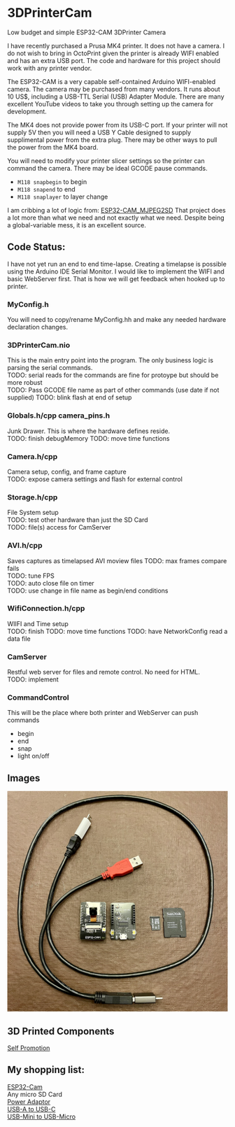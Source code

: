 # 3DPrinterCam
Low budget and simple ESP32-CAM 3DPrinter Camera

I have recently purchased a Prusa MK4 printer. It does not have a camera. I do not wish to bring in OctoPrint given the printer is already WIFI enabled and has an extra USB port. The code and hardware for this project should work with any printer vendor.

The ESP32-CAM is a very capable self-contained Arduino WIFI-enabled camera. The camera may be purchased from many vendors. It runs about 10 US$, including a USB-TTL Serial (USB) Adapter Module. There are many excellent YouTube videos to take you through setting up the camera for development.

The MK4 does not provide power from its USB-C port. If your printer will not supply 5V then you will need a USB Y Cable designed to supply supplimental power from the extra plug. There may be other ways to pull the power from the MK4 board.

You will need to modify your printer slicer settings so the printer can command the camera. There may be ideal GCODE pause commands.
- `M118 snapbegin` to begin
- `M118 snapend` to end
- `M118 snaplayer` to layer change

I am cribbing a lot of logic from: [ESP32-CAM_MJPEG2SD](https://github.com/s60sc/ESP32-CAM_MJPEG2SD)
That project does a lot more than what we need and not exactly what we need. Despite being a global-variable mess, it is an excellent source.

## Code Status:

I have not yet run an end to end time-lapse. Creating a timelapse is possible using the Arduino IDE Serial Monitor. I would like to implement the WIFI and basic WebServer first. That is how we will get feedback when hooked up to printer.

### MyConfig.h
You will need to copy/rename MyConfig.hh and make any needed hardware declaration changes.

### 3DPrinterCam.nio
This is the main entry point into the program. The only business logic is parsing the serial commands.\
TODO: serial reads for the commands are fine for protoype but should be more robust\
TODO: Pass GCODE file name as part of other commands (use date if not supplied)
TODO: blink flash at end of setup

### Globals.h/cpp camera_pins.h
Junk Drawer. This is where the hardware defines reside.\
TODO: finish debugMemory
TODO: move time functions

### Camera.h/cpp
Camera setup, config, and frame capture\
TODO: expose camera settings and flash for external control

### Storage.h/cpp
File System setup\
TODO: test other hardware than just the SD Card\
TODO: file(s) access for CamServer

### AVI.h/cpp
Saves captures as timelapsed AVI moview files
TODO: max frames compare fails\
TODO: tune FPS\
TODO: auto close file on timer\
TODO: use change in file name as begin/end conditions

### WifiConnection.h/cpp
WIIFI and Time setup\
TODO: finish
TODO: move time functions
TODO: have NetworkConfig read a data file 

### CamServer
Restful web server for files and remote control. No need for HTML.\
TODO: implement

### CommandControl
This will be the place where both printer and WebServer can push commands
- begin
- end
- snap
- light on/off

## Images
![Hardware](Hardware.jpeg)

## 3D Printed Components
[Self Promotion](https://www.printables.com/@Jove/models)

## My shopping list:
[ESP32-Cam](https://www.amazon.com/dp/B0948ZFTQZ?psc=1&ref=ppx_yo2ov_dt_b_product_details)\
Any micro SD Card\
[Power Adaptor](https://www.amazon.com/dp/B003HHK576?psc=1&ref=ppx_yo2ov_dt_b_product_details)\
[USB-A to USB-C](https://www.amazon.com/dp/B09SZ5NHF4?psc=1&ref=ppx_yo2ov_dt_b_product_details)\
[USB-Mini to USB-Micro](https://www.amazon.com/dp/B08FRNCQXP?psc=1&ref=ppx_yo2ov_dt_b_product_details)
